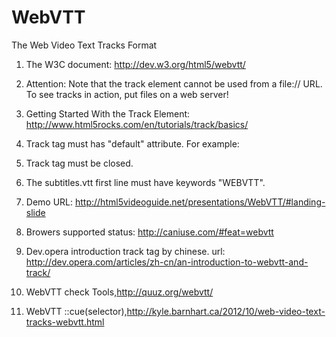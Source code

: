 WebVTT
======

The Web Video Text Tracks Format

1. The W3C document: http://dev.w3.org/html5/webvtt/

2. Attention: Note that the track element cannot be used from a file:// URL. To see tracks in action, put files on a web server!

3. Getting Started With the Track Element: http://www.html5rocks.com/en/tutorials/track/basics/

4. Track tag must has "default" attribute. For example:
  <track src="subtitle.vtt" kind="subtitles" srclang="en" label="English subtitles" default/></track>

5. Track tag must be closed.

6. The subtitles.vtt first line must have keywords "WEBVTT". 

7. Demo URL: http://html5videoguide.net/presentations/WebVTT/#landing-slide

8. Browers supported status: http://caniuse.com/#feat=webvtt

9. Dev.opera introduction track tag by chinese. url: http://dev.opera.com/articles/zh-cn/an-introduction-to-webvtt-and-track/ 

10. WebVTT check Tools,http://quuz.org/webvtt/

11. WebVTT ::cue(selector),http://kyle.barnhart.ca/2012/10/web-video-text-tracks-webvtt.html
